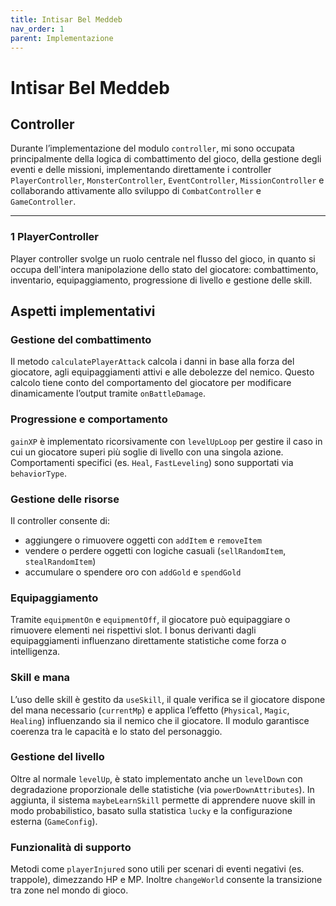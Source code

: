 ```yaml
---
title: Intisar Bel Meddeb
nav_order: 1
parent: Implementazione
---
```

# Intisar Bel Meddeb


## Controller

Durante l’implementazione del modulo `controller`, mi sono occupata principalmente della logica di combattimento del gioco, della gestione degli eventi e delle missioni, implementando direttamente i controller `PlayerController`, `MonsterController`, `EventController`, `MissionController` e collaborando attivamente allo sviluppo di `CombatController` e `GameController`.

---


### 1 PlayerController

Player controller svolge un ruolo centrale nel flusso del gioco, in quanto si occupa dell'intera manipolazione dello stato del giocatore: combattimento, inventario, equipaggiamento, progressione di livello e gestione delle skill.



## Aspetti implementativi

### Gestione del combattimento
Il metodo `calculatePlayerAttack` calcola i danni in base alla forza del giocatore, agli equipaggiamenti attivi e alle debolezze del nemico. Questo calcolo tiene conto del comportamento del giocatore per modificare dinamicamente l’output tramite `onBattleDamage`.

### Progressione e comportamento
`gainXP` è implementato ricorsivamente con `levelUpLoop` per gestire il caso in cui un giocatore superi più soglie di livello con una singola azione. Comportamenti specifici (es. `Heal`, `FastLeveling`) sono supportati via `behaviorType`.

### Gestione delle risorse
Il controller consente di:
- aggiungere o rimuovere oggetti con `addItem` e `removeItem`
- vendere o perdere oggetti con logiche casuali (`sellRandomItem`, `stealRandomItem`)
- accumulare o spendere oro con `addGold` e `spendGold`

### Equipaggiamento
Tramite `equipmentOn` e `equipmentOff`, il giocatore può equipaggiare o rimuovere elementi nei rispettivi slot. I bonus derivanti dagli equipaggiamenti influenzano direttamente statistiche come forza o intelligenza.

### Skill e mana
L’uso delle skill è gestito da `useSkill`, il quale verifica se il giocatore dispone del mana necessario (`currentMp`) e applica l’effetto (`Physical`, `Magic`, `Healing`) influenzando sia il nemico che il giocatore. Il modulo garantisce coerenza tra le capacità e lo stato del personaggio.

### Gestione del livello
Oltre al normale `levelUp`, è stato implementato anche un `levelDown` con degradazione proporzionale delle statistiche (via `powerDownAttributes`). In aggiunta, il sistema `maybeLearnSkill` permette di apprendere nuove skill in modo probabilistico, basato sulla statistica `lucky` e la configurazione esterna (`GameConfig`).

### Funzionalità di supporto
Metodi come `playerInjured` sono utili per scenari di eventi negativi (es. trappole), dimezzando HP e MP. Inoltre `changeWorld` consente la transizione tra zone nel mondo di gioco.

